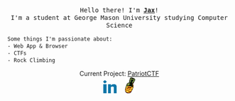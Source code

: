 <p align="center">
  <br>
  <samp>
    Hello there! I'm <b><a rel="nofollow noopener noreferrer" target="_blank" href="https://jax.dev">Jax</a></b>!
    <br>I'm a student at George Mason University studying Computer Science
    <br>
    
    Some things I'm passionate about:
    - Web App & Browser
    - CTFs
    - Rock Climbing
</samp>
</p>




<p align="center">
  Current Project: <a href="https://github.com/MasonCompetitiveCyber">PatriotCTF</a> <br>
  <a rel="nofollow noopener noreferrer" target="_blank" href="https://www.linkedin.com/in/jaxdunfee/">
  <img src="https://raw.githubusercontent.com/anger/anger/master/assets/linkedin.png" width="30px" alt="LinkedIn"></a>
  &nbsp; 
  &nbsp;
  <a rel="nofollow noopener noreferrer" target="_blank" href="https://jax.dev/">
  <img src="https://raw.githubusercontent.com/anger/anger/master/assets/estus_flask.png" width="23px" alt="Secret"></a>
</p> 


</details>
